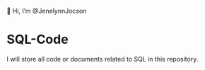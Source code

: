 👋 Hi, I’m @JenelynnJocson

# SQL-Code

I will store all code or documents related to SQL in this repository.


<!---
JenelynnJocson/JenelynnJocson is a ✨ special ✨ repository because its `README.md` (this file) appears on your GitHub profile.
You can click the Preview link to take a look at your changes.
--->
